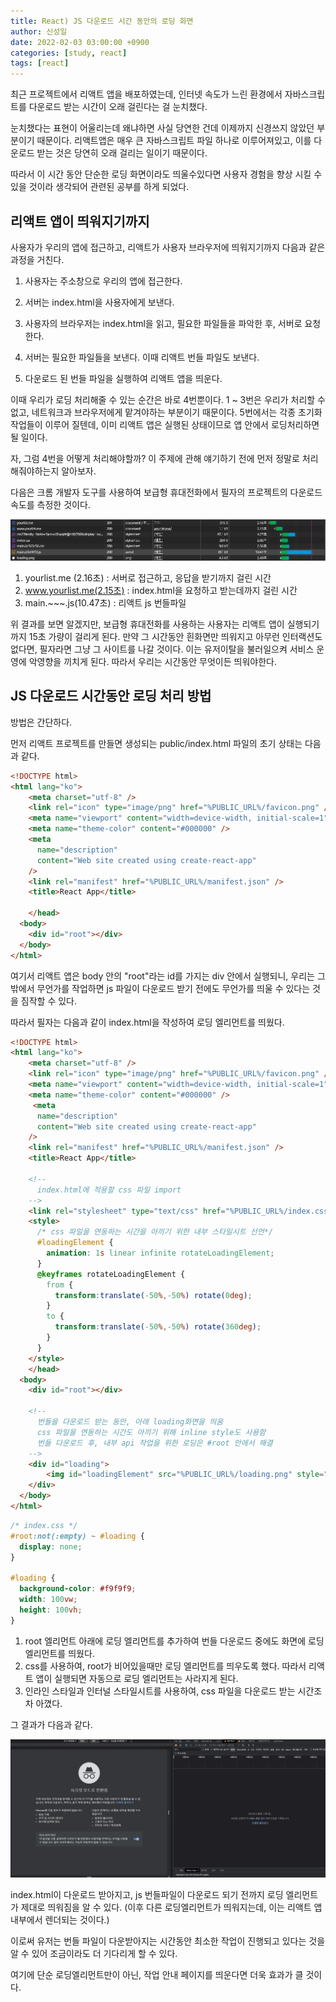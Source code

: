 ```yaml
---
title: React) JS 다운로드 시간 동안의 로딩 화면
author: 신성일
date: 2022-02-03 03:00:00 +0900
categories: [study, react]
tags: [react]
---
```


최근 프로젝트에서 리액트 앱을 배포하였는데, 인터넷 속도가 느린 환경에서 자바스크립트를 다운로드 받는 시간이 오래 걸린다는 걸 눈치챘다.

눈치챘다는 표현이 어울리는데 왜냐하면 사실 당연한 건데 이제까지 신경쓰지 않았던 부분이기 때문이다. 리액트앱은 매우 큰 자바스크립트 파일 하나로 이루어져있고, 이를 다운로드 받는 것은 당연히 오래 걸리는 일이기 때문이다.

따라서 이 시간 동안 단순한 로딩 화면이라도 띄울수있다면 사용자 경험을 향상 시킬 수 있을 것이라 생각되어 관련된 공부를 하게 되었다.

## **리액트 앱이 띄워지기까지**

사용자가 우리의 앱에 접근하고, 리액트가 사용자 브라우저에 띄워지기까지 다음과 같은 과정을 거친다.

1. 사용자는 주소창으로 우리의 앱에 접근한다.

2. 서버는 index.html을 사용자에게 보낸다.
3. 사용자의 브라우저는 index.html을 읽고, 필요한 파일들을 파악한 후, 서버로 요청한다.
4. 서버는 필요한 파일들을 보낸다. 이때 리액트 번들 파일도 보낸다.
5. 다운로드 된 번들 파일을 실행하여 리액트 앱을 띄운다.

이때 우리가 로딩 처리해줄 수 있는 순간은 바로 4번뿐이다. 1 ~ 3번은 우리가 처리할 수 없고, 네트워크과 브라우저에게 맡겨야하는 부분이기 때문이다. 5번에서는 각종 초기화 작업들이 이루어 질텐데, 이미 리액트 앱은 실행된 상태이므로 앱 안에서 로딩처리하면 될 일이다.

자, 그럼 4번을 어떻게 처리해야할까? 이 주제에 관해 얘기하기 전에 먼저 정말로 처리해줘야하는지 알아보자.

다음은 크롬 개발자 도구를 사용하여 보급형 휴대전화에서 필자의 프로젝트의 다운로드 속도를 측정한 것이다.

![image-20220203032433794](/assets/img/2022-02-03-react-로딩-처리/image-20220203032433794.png)

1. yourlist.me (2.16초) : 서버로 접근하고, 응답을 받기까지 걸린 시간
2. www.yourlist.me(2.15초) : index.html을 요청하고 받는데까지 걸린 시간
3. main.~~~.js(10.47초) : 리액트 js 번들파일

위 결과를 보면 알겠지만, 보급형 휴대전화를 사용하는 사용자는 리액트 앱이 실행되기까지 15초 가량이 걸리게 된다. 만약 그 시간동안 흰화면만 띄워지고 아무런 인터랙션도 없다면, 필자라면 그냥 그 사이트를 나갈 것이다. 이는 유저이탈을 불러일으켜 서비스 운영에 악영향을 끼치게 된다. 따라서 우리는 시간동안 무엇이든 띄워야한다.

## **JS 다운로드 시간동안 로딩 처리 방법**

방법은 간단하다.

먼저 리액트 프로젝트를 만들면 생성되는 public/index.html 파일의 초기 상태는 다음과 같다.

```html
<!DOCTYPE html>
<html lang="ko">
    <meta charset="utf-8" />
    <link rel="icon" type="image/png" href="%PUBLIC_URL%/favicon.png" />
    <meta name="viewport" content="width=device-width, initial-scale=1" />
    <meta name="theme-color" content="#000000" />
    <meta
      name="description"
      content="Web site created using create-react-app"
    />
    <link rel="manifest" href="%PUBLIC_URL%/manifest.json" />
    <title>React App</title>

    </head>
  <body>
    <div id="root"></div>
  </body>
</html>
```

여기서 리액트 앱은 body 안의 "root"라는 id를 가지는 div 안에서 실행되니, 우리는 그 밖에서 무언가를 작업하면 js 파일이 다운로드 받기 전에도 무언가를 띄울 수 있다는 것을 짐작할 수 있다.

따라서 필자는 다음과 같이 index.html을 작성하여 로딩 엘리먼트를 띄웠다.

```html
<!DOCTYPE html>
<html lang="ko">
    <meta charset="utf-8" />
    <link rel="icon" type="image/png" href="%PUBLIC_URL%/favicon.png" />
    <meta name="viewport" content="width=device-width, initial-scale=1" />
    <meta name="theme-color" content="#000000" />
     <meta
      name="description"
      content="Web site created using create-react-app"
    />
    <link rel="manifest" href="%PUBLIC_URL%/manifest.json" />
    <title>React App</title>

    <!--
      index.html에 적용할 css 파일 import
    -->
    <link rel="stylesheet" type="text/css" href="%PUBLIC_URL%/index.css" />
    <style>
      /* css 파일을 연동하는 시간을 아끼기 위한 내부 스타일시트 선언*/
      #loadingElement {
        animation: 1s linear infinite rotateLoadingElement;
      }
      @keyframes rotateLoadingElement {
        from {
          transform:translate(-50%,-50%) rotate(0deg);
        }
        to {
          transform:translate(-50%,-50%) rotate(360deg);
        }
      }
    </style>
    </head>
  <body>
    <div id="root"></div>

    <!--
      번들을 다운로드 받는 동안, 아래 loading화면을 띄움
      css 파일을 연동하는 시간도 아끼기 위해 inline style도 사용함
      번들 다운로드 후, 내부 api 작업을 위한 로딩은 #root 안에서 해결
    -->
    <div id="loading">
        <img id="loadingElement" src="%PUBLIC_URL%/loading.png" style="position:absolute; width:100px; top:50%; left:50%;"/>
    </div>
  </body>
</html>
```

```css
/* index.css */
#root:not(:empty) ~ #loading {
  display: none;
}

#loading {
  background-color: #f9f9f9;
  width: 100vw;
  height: 100vh;
}
```

1. root 엘리먼트 아래에 로딩 엘리먼트를 추가하여 번들 다운로드 중에도 화면에 로딩 엘리먼트를 띄웠다.
2. css를 사용하여, root가 비어있을때만 로딩 엘리먼트를 띄우도록 했다. 따라서 리액트 앱이 실행되면 자동으로 로딩 엘리먼트는 사라지게 된다.
3. 인라인 스타일과 인터널 스타일시트를 사용하여, css 파일을 다운로드 받는 시간조차 아꼈다.

그 결과가 다음과 같다.

![adasd](/assets/img/2022-02-03-react-로딩-처리/adasd.gif)

index.html이 다운로드 받아지고, js 번들파일이 다운로드 되기 전까지 로딩 엘리먼트가 제대로 띄워짐을 알 수 있다. (이후 다른 로딩엘리먼트가 띄워지는데, 이는 리액트 앱 내부에서 렌더되는 것이다.)

이로써 유저는 번들 파일이 다운받아지는 시간동안 최소한 작업이 진행되고 있다는 것을 알 수 있어 조금이라도 더 기다리게 할 수 있다.

여기에 단순 로딩엘리먼트만이 아닌, 작업 안내 페이지를 띄운다면 더욱 효과가 클 것이다.
